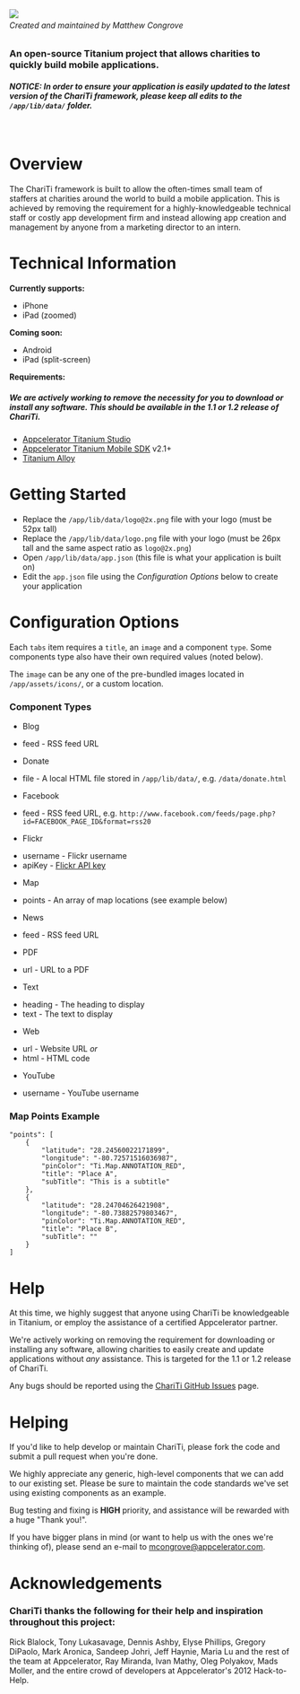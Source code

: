 <img src="https://github.com/mcongrove/CharitTi/raw/master/Chariti.png" style="float: left; margin: 0 20px 0 0;" />

###### Created and maintained by Matthew Congrove
### An open-source Titanium project that allows charities to quickly build mobile applications.
##### NOTICE: In order to ensure your application is easily updated to the latest version of the ChariTi framework, please keep all edits to the `/app/lib/data/` folder.

<br style="clear: both;" />





# Overview
The ChariTi framework is built to allow the often-times small team of staffers at charities around the world to build a mobile application. This is achieved by removing the requirement for a highly-knowledgeable technical staff or costly app development firm and instead allowing app creation and management by anyone from a marketing director to an intern.





# Technical Information
**Currently supports:**

- iPhone
- iPad (zoomed)

**Coming soon:**

- Android
- iPad (split-screen)

**Requirements:**
##### _We are actively working to remove the necessity for you to download or install any software. This should be available in the 1.1 or 1.2 release of ChariTi._

- [Appcelerator Titanium Studio](http://www.appcelerator.com/platform/titanium-studio)
- [Appcelerator Titanium Mobile SDK](http://www.appcelerator.com/platform/titanium-sdk) v2.1+
- [Titanium Alloy](https://github.com/appcelerator/alloy)





# Getting Started
- Replace the `/app/lib/data/logo@2x.png` file with your logo (must be 52px tall)
- Replace the `/app/lib/data/logo.png` file with your logo (must be 26px tall and the same aspect ratio as `logo@2x.png`)
- Open `/app/lib/data/app.json` (this file is what your application is built on)
- Edit the `app.json` file using the _Configuration Options_ below to create your application





# Configuration Options
Each `tabs` item requires a `title`, an `image` and a component `type`. Some components type also have their own required values (noted below).

The `image` can be any one of the pre-bundled images located in `/app/assets/icons/`, or a custom location.

### Component Types
- Blog
 + feed - RSS feed URL
- Donate
 + file - A local HTML file stored in `/app/lib/data/`, e.g. `/data/donate.html`
- Facebook
 + feed - RSS feed URL, e.g. `http://www.facebook.com/feeds/page.php?id=FACEBOOK_PAGE_ID&format=rss20`
- Flickr
 + username - Flickr username
 + apiKey - [Flickr API key](http://www.flickr.com/services/api/keys/apply/)
- Map
 + points - An array of map locations (see example below)
- News
 + feed - RSS feed URL
- PDF
 + url - URL to a PDF
- Text
 + heading - The heading to display
 + text - The text to display
- Web
 + url - Website URL _or_
 + html - HTML code
- YouTube
 + username - YouTube username

### Map Points Example
	"points": [
		{
			"latitude": "28.24560022171899",
			"longitude": "-80.72571516036987",
			"pinColor": "Ti.Map.ANNOTATION_RED",
			"title": "Place A",
			"subTitle": "This is a subtitle"
		},
		{
			"latitude": "28.24704626421908",
			"longitude": "-80.73882579803467",
			"pinColor": "Ti.Map.ANNOTATION_RED",
			"title": "Place B",
			"subTitle": ""
		}
	]





# Help
At this time, we highly suggest that anyone using ChariTi be knowledgeable in Titanium, or employ the assistance of a certified Appcelerator partner.

We're actively working on removing the requirement for downloading or installing any software, allowing charities to easily create and update applications without _any_ assistance. This is targeted for the 1.1 or 1.2 release of ChariTi.

Any bugs should be reported using the [ChariTi GitHub Issues](https://github.com/mcongrove/CharitTi/issues) page.





# Helping
If you'd like to help develop or maintain ChariTi, please fork the code and submit a pull request when you're done.

We highly appreciate any generic, high-level components that we can add to our existing set. Please be sure to maintain the code standards we've set using existing components as an example.

Bug testing and fixing is **HIGH** priority, and assistance will be rewarded with a huge "Thank you!".

If you have bigger plans in mind (or want to help us with the ones we're thinking of), please send an e-mail to <mcongrove@appcelerator.com>.





# Acknowledgements
### ChariTi thanks the following for their help and inspiration throughout this project:
Rick Blalock, Tony Lukasavage, Dennis Ashby, Elyse Phillips, Gregory DiPaolo, Mark Aronica, Sandeep Johri, Jeff Haynie, Maria Lu and the rest of the team at Appcelerator, Ray Miranda, Ivan Mathy, Oleg Polyakov, Mads Moller, and the entire crowd of developers at Appcelerator's 2012 Hack-to-Help.